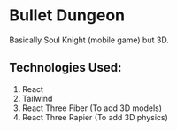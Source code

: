 # Bullet Dungeon
Basically Soul Knight (mobile game) but 3D. 

## Technologies Used:
1. React
2. Tailwind
3. React Three Fiber (To add 3D models)
4. React Three Rapier (To add 3D physics)